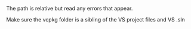 The path is relative but read any errors that appear.

Make sure the vcpkg folder is a sibling of the VS project files and VS .sln